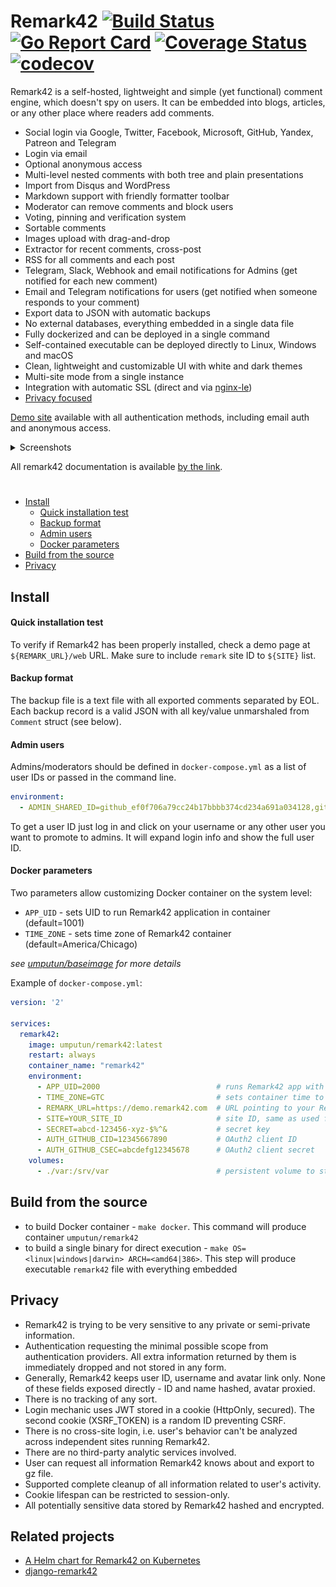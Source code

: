 # Remark42 [![Build Status](https://github.com/umputun/remark42/workflows/build/badge.svg)](https://github.com/umputun/remark42/actions) [![Go Report Card](https://goreportcard.com/badge/github.com/umputun/remark42)](https://goreportcard.com/report/github.com/umputun/remark42) [![Coverage Status](https://coveralls.io/repos/github/umputun/remark42/badge.svg?branch=master)](https://coveralls.io/github/umputun/remark42?branch=master) [![codecov](https://codecov.io/gh/umputun/remark42/branch/master/graph/badge.svg)](https://codecov.io/gh/umputun/remark42)

Remark42 is a self-hosted, lightweight and simple (yet functional) comment engine, which doesn't spy on users. It can be embedded into blogs, articles, or any other place where readers add comments.

* Social login via Google, Twitter, Facebook, Microsoft, GitHub, Yandex, Patreon and Telegram
* Login via email
* Optional anonymous access
* Multi-level nested comments with both tree and plain presentations
* Import from Disqus and WordPress
* Markdown support with friendly formatter toolbar
* Moderator can remove comments and block users
* Voting, pinning and verification system
* Sortable comments
* Images upload with drag-and-drop
* Extractor for recent comments, cross-post
* RSS for all comments and each post
* Telegram, Slack, Webhook and email notifications for Admins (get notified for each new comment)
* Email and Telegram notifications for users (get notified when someone responds to your comment)
* Export data to JSON with automatic backups
* No external databases, everything embedded in a single data file
* Fully dockerized and can be deployed in a single command
* Self-contained executable can be deployed directly to Linux, Windows and macOS
* Clean, lightweight and customizable UI with white and dark themes
* Multi-site mode from a single instance
* Integration with automatic SSL (direct and via [nginx-le](https://github.com/umputun/nginx-le))
* [Privacy focused](#privacy)

[Demo site](https://remark42.com/demo/) available with all authentication methods, including email auth and anonymous access.

<details><summary>Screenshots</summary>

Comments example:
![](screenshots/comments.png)

For admin screenshots see [Admin UI wiki](https://github.com/umputun/remark42/wiki/Admin-UI)
</details>

All remark42 documentation is available [by the link](https://remark42.com/docs/).

#

  - [Install](#install)
      - [Quick installation test](#quick-installation-test)
      - [Backup format](#backup-format)
      - [Admin users](#admin-users)
      - [Docker parameters](#docker-parameters)
  - [Build from the source](#build-from-the-source)
  - [Privacy](#privacy)

## Install

#### Quick installation test

To verify if Remark42 has been properly installed, check a demo page at `${REMARK_URL}/web` URL. Make sure to include `remark` site ID to `${SITE}` list.

#### Backup format

The backup file is a text file with all exported comments separated by EOL. Each backup record is a valid JSON with all key/value unmarshaled from `Comment` struct (see below).

#### Admin users

Admins/moderators should be defined in `docker-compose.yml` as a list of user IDs or passed in the command line.

```yaml
environment:
  - ADMIN_SHARED_ID=github_ef0f706a79cc24b17bbbb374cd234a691a034128,github_dae9983158e9e5e127ef2b87a411ef13c891e9e5
```

To get a user ID just log in and click on your username or any other user you want to promote to admins. It will expand login info and show the full user ID.

#### Docker parameters

Two parameters allow customizing Docker container on the system level:

* `APP_UID` - sets UID to run Remark42 application in container (default=1001)
* `TIME_ZONE` - sets time zone of Remark42 container (default=America/Chicago)

_see [umputun/baseimage](https://github.com/umputun/baseimage) for more details_

Example of `docker-compose.yml`:

```yaml
version: '2'

services:
  remark42:
    image: umputun/remark42:latest
    restart: always
    container_name: "remark42"
    environment:
      - APP_UID=2000                          # runs Remark42 app with non-default UID
      - TIME_ZONE=GTC                         # sets container time to UTC
      - REMARK_URL=https://demo.remark42.com  # URL pointing to your Remark42 server
      - SITE=YOUR_SITE_ID                     # site ID, same as used for `site_id`, see "Setup on your website"
      - SECRET=abcd-123456-xyz-$%^&           # secret key
      - AUTH_GITHUB_CID=12345667890           # OAuth2 client ID
      - AUTH_GITHUB_CSEC=abcdefg12345678      # OAuth2 client secret
    volumes:
      - ./var:/srv/var                        # persistent volume to store all Remark42 data
```

## Build from the source

* to build Docker container - `make docker`. This command will produce container `umputun/remark42`
* to build a single binary for direct execution - `make OS=<linux|windows|darwin> ARCH=<amd64|386>`. This step will produce executable
  `remark42` file with everything embedded

## Privacy

* Remark42 is trying to be very sensitive to any private or semi-private information.
* Authentication requesting the minimal possible scope from authentication providers. All extra information returned by them is immediately dropped and not stored in any form.
* Generally, Remark42 keeps user ID, username and avatar link only. None of these fields exposed directly - ID and name hashed, avatar proxied.
* There is no tracking of any sort.
* Login mechanic uses JWT stored in a cookie (HttpOnly, secured). The second cookie (XSRF_TOKEN) is a random ID preventing CSRF.
* There is no cross-site login, i.e. user's behavior can't be analyzed across independent sites running Remark42.
* There are no third-party analytic services involved.
* User can request all information Remark42 knows about and export to gz file.
* Supported complete cleanup of all information related to user's activity.
* Cookie lifespan can be restricted to session-only.
* All potentially sensitive data stored by Remark42 hashed and encrypted.

## Related projects

* [A Helm chart for Remark42 on Kubernetes](https://github.com/groundhog2k/helm-charts/tree/master/charts/remark42)
* [django-remark42](https://github.com/andrewp-as-is/django-remark42.py)
